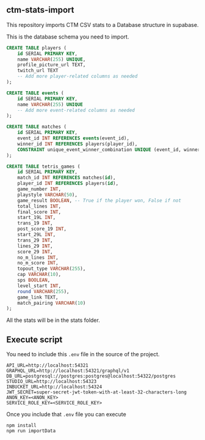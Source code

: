 ## ctm-stats-import

This repository imports CTM CSV stats to a Database structure in supabase.

This is the database schema you need to import.

```sql
CREATE TABLE players (
    id SERIAL PRIMARY KEY,
    name VARCHAR(255) UNIQUE,
    profile_picture_url TEXT,
    twitch_url TEXT
    -- Add more player-related columns as needed
);

CREATE TABLE events (
    id SERIAL PRIMARY KEY,
    name VARCHAR(255) UNIQUE
    -- Add more event-related columns as needed
);

CREATE TABLE matches (
    id SERIAL PRIMARY KEY,
    event_id INT REFERENCES events(event_id),
    winner_id INT REFERENCES players(player_id),
    CONSTRAINT unique_event_winner_combination UNIQUE (event_id, winner_id)
);

CREATE TABLE tetris_games (
    id SERIAL PRIMARY KEY,
    match_id INT REFERENCES matches(id),
    player_id INT REFERENCES players(id),
    game_number INT,
    playstyle VARCHAR(50),
    game_result BOOLEAN, -- True if the player won, False if not
    total_lines INT,
    final_score INT,
    start_19L INT,
    trans_19 INT,
    post_score_19 INT,
    start_29L INT,
    trans_29 INT,
    lines_29 INT,
    score_29 INT,
    no_m_lines INT,
    no_m_score INT,
    topout_type VARCHAR(255),
    cap VARCHAR(10),
    sps BOOLEAN,
    level_start INT,
    round VARCHAR(255),
    game_link TEXT,
    match_pairing VARCHAR(10)
);
```

All the stats will be in the stats folder.

## Execute script

You need to include this `.env` file in the source of the project.

```
API_URL=http://localhost:54321
GRAPHQL_URL=http://localhost:54321/graphql/v1
DB_URL=postgresql://postgres:postgres@localhost:54322/postgres
STUDIO_URL=http://localhost:54323
INBUCKET_URL=http://localhost:54324
JWT_SECRET=super-secret-jwt-token-with-at-least-32-characters-long
ANON_KEY=<ANON_KEY>
SERVICE_ROLE_KEY=<SERVICE_ROLE_KEY>
```

Once you include that `.env` file you can execute

```
npm install
npm run importData
```
